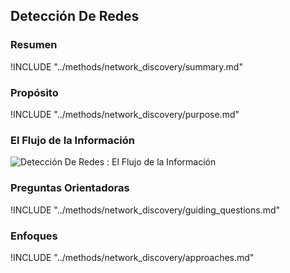 ## Detección De Redes

### Resumen

!INCLUDE "../methods/network_discovery/summary.md"

### Propósito

!INCLUDE "../methods/network_discovery/purpose.md"

### El Flujo de la Información
![Detección De Redes : El Flujo de la Información](images/info_flows/network_discovery.svg)

### Preguntas Orientadoras

!INCLUDE "../methods/network_discovery/guiding_questions.md"

### Enfoques

!INCLUDE "../methods/network_discovery/approaches.md"

